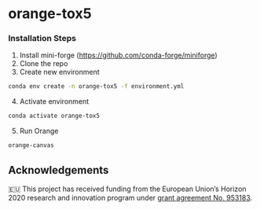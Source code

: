 # orange-tox5

### Installation Steps
1. Install mini-forge (https://github.com/conda-forge/miniforge)
2. Clone the repo
3. Create new environment
```bash
conda env create -n orange-tox5 -f environment.yml
```
4. Activate environment 
```bash
conda activate orange-tox5
```
5. Run Orange 
```bash
orange-canvas
```

## Acknowledgements

🇪🇺 This project has received funding from the European Union’s Horizon 2020 research and innovation program under [grant agreement No. 953183](https://cordis.europa.eu/project/id/953183).
